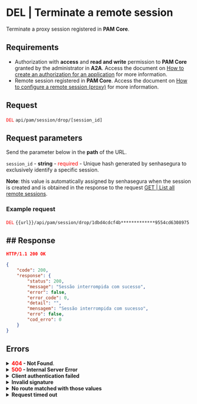 # DEL | Terminate a remote session

Terminate a proxy session registered in **PAM Core**.

## Requirements
*  Authorization with **access** and **read and write** permission to **PAM Core** granted by the administrator in **A2A**.
Access the document on [How to create an authorization for an application](/v3-33/docs/a2a-how-to-create-an-authorization-for-an-application) for more information.
* Remote session registered in **PAM Core**. 
Access the document on [How to configure a remote session (proxy)](/v3-33/docs/pam-session-configure-remote-session-proxy) for more information.



## Request

 <code><span style="color:red">DEL</code></span> `api/pam/session/drop/[session_id]`

## Request parameters

Send the parameter below in the <b>path</b> of the URL.

<summary><code>session_id</code> - <b>string</b> - <span style="color:red">required</span> - Unique hash generated by senhasegura to exclusively identify a specific session.</summary>
<p><b>Note</b>: this value is automatically assigned by senhasegura when the session is created and is obtained in the response to the request <a href="/v3-33/docs/api-get-list-all-remote-sessions">GET | List all remote sessions</a>.</p>



  ### Example request

<code><span style="color:red">DEL</code></span> `{{url}}/api/pam/session/drop/1dbd4cdcf4b*************9554cd6308975`
  
  
  
  ## ## Response 
 ```json
HTTP/1.1 200 OK 
```
```json
{
    "code": 200,
    "response": {
        "status": 200,
        "message": "Sessão interrompida com sucesso",
        "error": false,
        "error_code": 0,
        "detail": "",
        "mensagem": "Sessão interrompida com sucesso",
        "erro": false,
        "cod_erro": 0
    }
}
```



## Errors


<details>
<summary><b><span style="color:red">404</span> - Not Found</b>.</summary>

***

<p><b>Mensagem: "Resource sub not found"</b>
<p><b>Possível causa</b>: a URL ou o recurso solicitado não está correto.<br>
        
<b>Solução</b>: verifique a URL e envie a requisição novamente.</p>
***
</details>

<details>
 
<summary><b><span style="color:red">500</span> - Internal Server Error</b></summary>

***
    
<b>Message: "Unexpected error."</b><br>
 
<p><b>Possible cause</b>: the error is in the senhasegura server.<br>
        
<b>Solution</b>: contact the support team for more information.</p>

***

<b>Message: "You are not authorized to access this resource."</b>

<p><b>Possible cause</b>: you don’t have the authorization to access this resource.<br>
        
<b>Solution</b>: ask the administrator to check your permission to access the <b>Web Proxy Session</b> resources in <b>A2A</b>.</p>

* * *
<b>Message: "An error occurred while droping session."</b>

<p><b>Possible cause</b>: there was an error while terminating the session.<br>
        
<b>Solution</b>: check the <code>session_id</code> and resend the request.</p>
    
* * *    
 </details>   

  

<details>
<summary><b>Client authentication failed</b></summary>

*** 
   
<b>Message: "Client authentication failed."</b>
<p><b>Possible cause</b>: failure in your application authentication with the senhasegura server. <br>
        
<b>Solution</b>: check the authentication parameters such as <code>Access Token URL</code>, <code>Client ID</code> e <code>Client secret</code> and request a new access token.</p>
 
* * *   
</details>
     
  

<details>
<summary><b>Invalid signature</b></summary>

*** 
    
<b>Message: "Invalid signature"</b>
    
<p><b>Possible cause</b>: failure in recognizing the URL of the client application.
        
<b>Solution</b>: check the URL of the client application and resent the request.</p>

* * * 
</details>
     

<details>
<summary><b>No route matched with those values</b></summary>
    
***   
    
<b>Message: "No route matched with those values."</b>
<p><b>Possible cause</b>: the authorization header is missing in the API request.<br>
        
<b>Solution</b>: request a new access token.</p>
   
 * * *
</details>
 

<details>
<summary><b> Request timed out</b></summary>
    
***
    
<b>Message: "Request timed out."</b>
<p><b>Possible cause</b>: the request time has expired.<br>
        
<b>Solution</b>: check the connectivity between the source of the request and the senhasegura server.</p>
</details>




